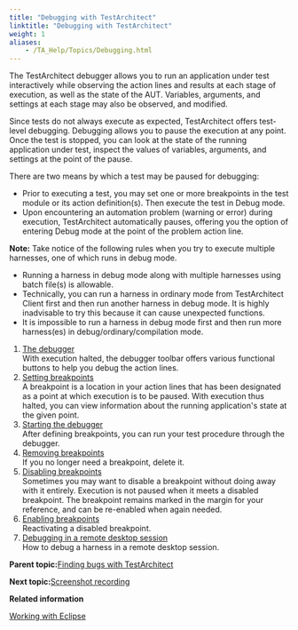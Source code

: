 ```yaml
--- 
title: "Debugging with TestArchitect"
linktitle: "Debugging with TestArchitect"
weight: 1
aliases: 
    - /TA_Help/Topics/Debugging.html
---
```


The TestArchitect debugger allows you to run an application under test interactively while observing the action lines and results at each stage of execution, as well as the state of the AUT. Variables, arguments, and settings at each stage may also be observed, and modified.

Since tests do not always execute as expected, TestArchitect offers test-level debugging. Debugging allows you to pause the execution at any point. Once the test is stopped, you can look at the state of the running application under test, inspect the values of variables, arguments, and settings at the point of the pause.

There are two means by which a test may be paused for debugging:

-   Prior to executing a test, you may set one or more breakpoints in the test module or its action definition\(s\). Then execute the test in Debug mode.
-   Upon encountering an automation problem \(warning or error\) during execution, TestArchitect automatically pauses, offering you the option of entering Debug mode at the point of the problem action line.

**Note:** Take notice of the following rules when you try to execute multiple harnesses, one of which runs in debug mode.

-   Running a harness in debug mode along with multiple harnesses using batch file\(s\) is allowable.
-   Technically, you can run a harness in ordinary mode from TestArchitect Client first and then run another harness in debug mode. It is highly inadvisable to try this because it can cause unexpected functions.
-   It is impossible to run a harness in debug mode first and then run more harness\(es\) in debug/ordinary/compilation mode.

1.  [The debugger](/TA_Help/Topics/Debugging_the_debugger.html)  
With execution halted, the debugger toolbar offers various functional buttons to help you debug the action lines.
2.  [Setting breakpoints](/TA_Help/Topics/Debugging_setting_breakpoints.html)  
A breakpoint is a location in your action lines that has been designated as a point at which execution is to be paused. With execution thus halted, you can view information about the running application's state at the given point.
3.  [Starting the debugger](/TA_Help/Topics/Debugging_starting_debugger.html)  
After defining breakpoints, you can run your test procedure through the debugger.
4.  [Removing breakpoints](/TA_Help/Topics/Debugging_removing_breakpoints.html)  
If you no longer need a breakpoint, delete it.
5.  [Disabling breakpoints](/TA_Help/Topics/Debugging_disabling_breakpoints.html)  
Sometimes you may want to disable a breakpoint without doing away with it entirely. Execution is not paused when it meets a disabled breakpoint. The breakpoint remains marked in the margin for your reference, and can be re-enabled when again needed.
6.  [Enabling breakpoints](/TA_Help/Topics/Debugging_enabling_breakpoints.html)  
Reactivating a disabled breakpoint.
7.  [Debugging in a remote desktop session](/TA_Help/Topics/Debugging_remote_desktop_session.html)  
How to debug a harness in a remote desktop session.

**Parent topic:**[Finding bugs with TestArchitect](/TA_Help/Topics/Debugging_finding_bugs.html)

**Next topic:**[Screenshot recording](/TA_Help/Topics/ug_Screenshot_recording.html)

**Related information**  


[Working with Eclipse](/TA_Help/Topics/Integration_eclipse_intro.html)

